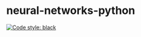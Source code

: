 # neural-networks-python

[![Code style: black](https://img.shields.io/badge/code%20style-black-000000.svg)](https://github.com/psf/black)
